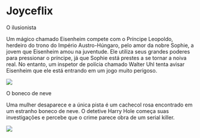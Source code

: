 # Joyceflix

O ilusionista 

Um mágico chamado Eisenheim compete com o Príncipe Leopoldo, herdeiro do trono do Império Austro-Húngaro, pelo amor da nobre Sophie, a jovem que Eisenheim amou na juventude. Ele utiliza seus grandes poderes para pressionar o príncipe, já que Sophie está prestes a se tornar a noiva real. No entanto, um inspetor de polícia chamado Walter Uhl tenta avisar Eisenheim que ele está entrando em um jogo muito perigoso.

![](https://media1.tenor.com/m/QGB6uRwyCd8AAAAC/magic-smile.gif)

O boneco de neve 

Uma mulher desaparece e a única pista é um cachecol rosa encontrado em um estranho boneco de neve. O detetive Harry Hole começa suas investigações e percebe que o crime parece obra de um serial killer.

![](https://media1.tenor.com/m/Y5Ygg-Hc7wUAAAAd/hug.gif)

